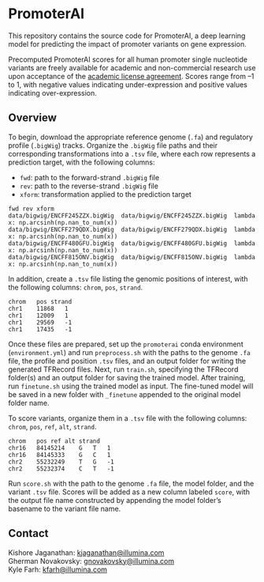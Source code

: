 # PromoterAI

This repository contains the source code for PromoterAI, a deep learning model for predicting the impact of promoter variants on gene expression.

Precomputed PromoterAI scores for all human promoter single nucleotide variants are freely available for academic and non-commercial research use upon acceptance of the [academic license agreement](https://illumina2.na1.adobesign.com/public/esignWidget?wid=CBFCIBAA3AAABLblqZhAuRnD5FtTNwyNo-5X6njTJqQOOMu3V_0nU0MjxSi_9PLCrquWaKSRrT3e1RhHkr7w*). Scores range from –1 to 1, with negative values indicating under-expression and positive values indicating over-expression.

## Overview

To begin, download the appropriate reference genome (`.fa`) and regulatory profile (`.bigWig`) tracks. Organize the `.bigWig` file paths and their corresponding transformations into a `.tsv` file, where each row represents a prediction target, with the following columns:  
- `fwd`: path to the forward-strand `.bigWig` file  
- `rev`: path to the reverse-strand `.bigWig` file  
- `xform`: transformation applied to the prediction target  
```tsv
fwd	rev	xform
data/bigwig/ENCFF245ZZX.bigWig	data/bigwig/ENCFF245ZZX.bigWig	lambda x: np.arcsinh(np.nan_to_num(x))
data/bigwig/ENCFF279QDX.bigWig	data/bigwig/ENCFF279QDX.bigWig	lambda x: np.arcsinh(np.nan_to_num(x))
data/bigwig/ENCFF480GFU.bigWig	data/bigwig/ENCFF480GFU.bigWig	lambda x: np.arcsinh(np.nan_to_num(x))
data/bigwig/ENCFF815ONV.bigWig	data/bigwig/ENCFF815ONV.bigWig	lambda x: np.arcsinh(np.nan_to_num(x))
```
In addition, create a `.tsv` file listing the genomic positions of interest, with the following columns: `chrom`, `pos`, `strand`.
```tsv
chrom	pos	strand
chr1	11868	1
chr1	12009	1
chr1	29569	-1
chr1	17435	-1
```

Once these files are prepared, set up the `promoterai` conda environment (`environment.yml`) and run `preprocess.sh` with the paths to the genome `.fa` file, the profile and position `.tsv` files, and an output folder for writing the generated TFRecord files. Next, run `train.sh`, specifying the TFRecord folder(s) and an output folder for saving the trained model. After training, run `finetune.sh` using the trained model as input. The fine-tuned model will be saved in a new folder with `_finetune` appended to the original model folder name.

To score variants, organize them in a `.tsv` file with the following columns: `chrom`, `pos`, `ref`, `alt`, `strand`.
```tsv
chrom	pos	ref	alt	strand
chr16	84145214	G	T	1
chr16	84145333	G	C	1
chr2	55232249	T	G	-1
chr2	55232374	C	T	-1
```
Run `score.sh` with the path to the genome `.fa` file, the model folder, and the variant `.tsv` file. Scores will be added as a new column labeled `score`, with the output file name constructed by appending the model folder’s basename to the variant file name.

## Contact

Kishore Jaganathan: [kjaganathan@illumina.com](mailto:kjaganathan@illumina.com)  
Gherman Novakovsky: [gnovakovsky@illumina.com](mailto:gnovakovsky@illumina.com)  
Kyle Farh: [kfarh@illumina.com](mailto:kfarh@illumina.com)
